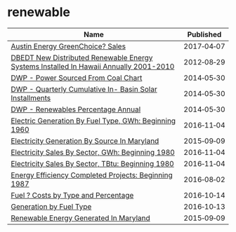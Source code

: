 # renewable

Name | Published
---- | ---------
[Austin Energy GreenChoice? Sales](../datasets/wr7f-jdtu.md) | 2017&#x2011;04&#x2011;07
[DBEDT New Distributed Renewable Energy Systems Installed In Hawaii Annually 2001-2010](../datasets/mp64-qiad.md) | 2012&#x2011;08&#x2011;29
[DWP - Power Sourced From Coal Chart](../datasets/9hxb-dad7.md) | 2014&#x2011;05&#x2011;30
[DWP - Quarterly Cumulative In- Basin Solar Installments](../datasets/4g57-9wbx.md) | 2014&#x2011;05&#x2011;30
[DWP - Renewables Percentage Annual](../datasets/95j2-9tdv.md) | 2014&#x2011;05&#x2011;30
[Electric Generation By Fuel Type, GWh: Beginning 1960](../datasets/h4gs-8qnu.md) | 2016&#x2011;11&#x2011;04
[Electricity Generation By Source In Maryland](../datasets/9x8y-nux4.md) | 2015&#x2011;09&#x2011;09
[Electricity Sales By Sector, GWh: Beginning 1980](../datasets/pv7j-5nz8.md) | 2016&#x2011;11&#x2011;04
[Electricity Sales By Sector, TBtu: Beginning 1980](../datasets/8m9z-nvih.md) | 2016&#x2011;11&#x2011;04
[Energy Efficiency Completed Projects: Beginning 1987](../datasets/erjw-j2zx.md) | 2016&#x2011;08&#x2011;02
[Fuel ? Costs by Type and Percentage](../datasets/66kg-nz58.md) | 2016&#x2011;10&#x2011;14
[Generation by Fuel Type](../datasets/ss6t-rumq.md) | 2016&#x2011;10&#x2011;13
[Renewable Energy Generated In Maryland](../datasets/79zg-5xwz.md) | 2015&#x2011;09&#x2011;09

